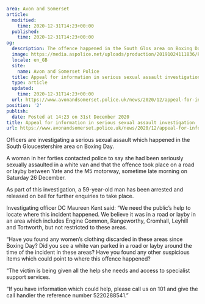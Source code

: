 ```yaml
area: Avon and Somerset
article:
  modified:
    time: 2020-12-31T14:23+00:00
  published:
    time: 2020-12-31T14:23+00:00
og:
  description: The offence happened in the South Glos area on Boxing Day morning. An arrest has been made.
  image: https://media.aspolice.net/uploads/production/20191024111836/Police-appeal-vans.jpg
  locale: en_GB
  site:
    name: Avon and Somerset Police
  title: Appeal for information in serious sexual assault investigation | Avon and Somerset Police
  type: article
  updated:
    time: 2020-12-31T14:23+00:00
  url: https://www.avonandsomerset.police.uk/news/2020/12/appeal-for-information-in-serious-sexual-assault-investigation/
position: '2'
publish:
  date: Posted at 14:23 on 31st December 2020
title: Appeal for information in serious sexual assault investigation | Avon and Somerset Police
url: https://www.avonandsomerset.police.uk/news/2020/12/appeal-for-information-in-serious-sexual-assault-investigation/
```

Officers are investigating a serious sexual assault which happened in the South Gloucestershire area on Boxing Day.

A woman in her forties contacted police to say she had been seriously sexually assaulted in a white van and that the offence took place on a road or layby between Yate and the M5 motorway, sometime late morning on Saturday 26 December.

As part of this investigation, a 59-year-old man has been arrested and released on bail for further enquiries to take place.

Investigating officer DC Maureen Kent said: “We need the public’s help to locate where this incident happened. We believe it was in a road or layby in an area which includes Engine Common, Rangeworthy, Cromhall, Leyhill and Tortworth, but not restricted to these areas.

“Have you found any women’s clothing discarded in these areas since Boxing Day? Did you see a white van parked in a road or layby around the time of the incident in these areas? Have you found any other suspicious items which could point to where this offence happened?

“The victim is being given all the help she needs and access to specialist support services.

“If you have information which could help, please call us on 101 and give the call handler the reference number 5220288541.”
